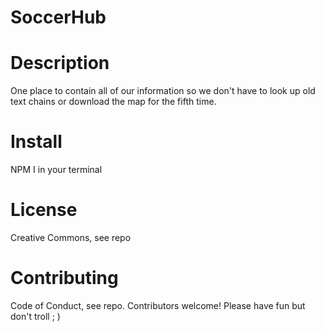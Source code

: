 # SoccerHub

# Description
One place to contain all of our information so we don't have to look up old text chains or download the map for the fifth time.

# Install
NPM I in your terminal

# License
Creative Commons, see repo

# Contributing
Code of Conduct, see repo. Contributors welcome! Please have fun but don't troll ; )

